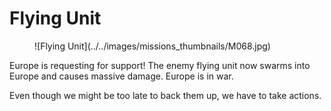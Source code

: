 # Flying Unit

<figure markdown>
  ![Flying Unit](../../images/missions_thumbnails/M068.jpg)
</figure>

Europe is requesting for support!
The enemy flying unit now swarms into Europe and causes massive damage. Europe is in war.

Even though we might be too late to back them up, we have to take actions.
